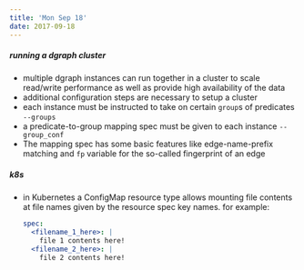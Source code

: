 ```yaml
---
title: 'Mon Sep 18'
date: 2017-09-18
---
```


##### running a dgraph cluster

- multiple dgraph instances can run together in a cluster to scale read/write performance as well as provide high availability of the data
- additional configuration steps are necessary to setup a cluster
- each instance must be instructed to take on certain `group`s of predicates `--groups`
- a predicate-to-group mapping spec must be given to each instance `--group_conf`
- The mapping spec has some basic features like edge-name-prefix matching and `fp` variable for the so-called fingerprint of an edge

##### k8s

- in Kubernetes a ConfigMap resource type allows mounting file contents at file names given by the resource spec key names. for example:

  ```yaml
  spec:
    <filename_1_here>: |
      file 1 contents here!
    <filename_2_here>: |
      file 2 contents here!
  ```
